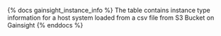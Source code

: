 {% docs gainsight_instance_info %}
The table contains instance type information for a host system loaded from a csv file from S3 Bucket on Gainsight
{% enddocs %}